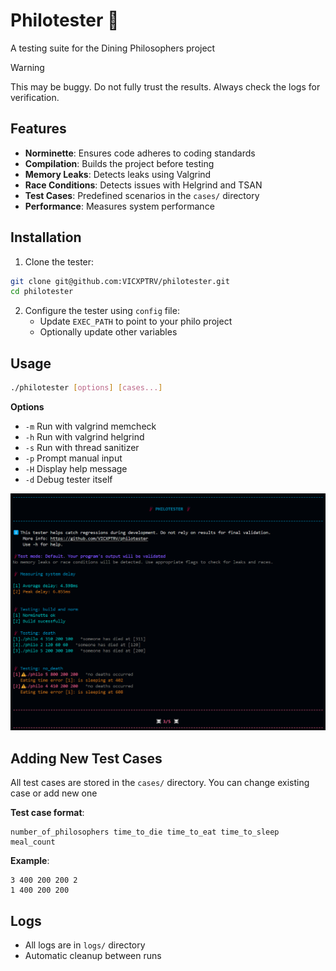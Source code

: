 # Philotester 🥢

A testing suite for the Dining Philosophers project

> [!WARNING]
> This may be buggy. Do not fully trust the results. Always check the logs for verification.

## Features

- **Norminette**: Ensures code adheres to coding standards
- **Compilation**: Builds the project before testing
- **Memory Leaks**: Detects leaks using Valgrind
- **Race Conditions**: Detects issues with Helgrind and TSAN
- **Test Cases**: Predefined scenarios in the `cases/` directory
- **Performance**: Measures system performance

## Installation

1. Clone the tester:

```bash
git clone git@github.com:VICXPTRV/philotester.git
cd philotester
```

2. Configure the tester using `config` file:
   - Update `EXEC_PATH` to point to your philo project
   - Optionally update other variables

## Usage

```bash
./philotester [options] [cases...]
```

**Options**

- `-m`    Run with valgrind memcheck
- `-h`    Run with valgrind helgrind
- `-s`    Run with thread sanitizer
- `-p`    Prompt manual input
- `-H`    Display help message
- `-d`	Debug tester itself

![Test Example](sample.png)

## Adding New Test Cases

All test cases are stored in the `cases/` directory.
You can change existing case or add new one

**Test case format**:

```text
number_of_philosophers time_to_die time_to_eat time_to_sleep meal_count
```

**Example**:

```text
3 400 200 200 2
1 400 200 200
```

## Logs

- All logs are in `logs/` directory
- Automatic cleanup between runs
